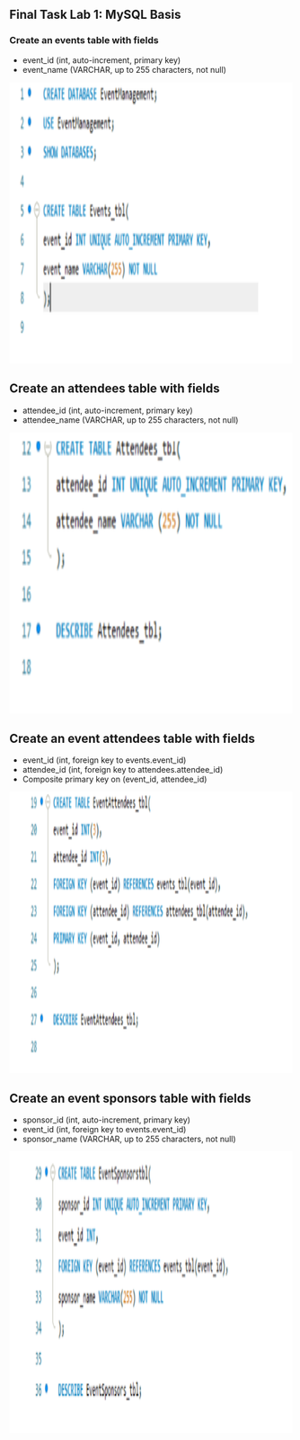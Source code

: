 ##  Final Task Lab 1: MySQL Basis

### Create an events table with fields

- event_id (int, auto-increment, primary key)
- event_name (VARCHAR, up to 255 characters, not null)
<img src="Images/create table events1.png" alt="Alt Text" width="700" height="500">

## Create an attendees table with fields
- attendee_id (int, auto-increment, primary key)
- attendee_name (VARCHAR, up to 255 characters, not null)
<img src="Images/tableattendees1.png" alt="Alt Text" width="700" height="500">

## Create an event attendees table with fields
- event_id (int, foreign key to events.event_id)
- attendee_id (int, foreign key to attendees.attendee_id)
- Composite primary key on (event_id, attendee_id)
<img src="Images/attendeesforeign.png" alt="Alt Text" width="700" height="500">

## Create an event sponsors table with fields
- sponsor_id (int, auto-increment, primary key)
- event_id (int, foreign key to events.event_id)
- sponsor_name (VARCHAR, up to 255 characters, not null)
<img src="Images/sponnsors.png" alt="Alt Text" width="700" height="500">
